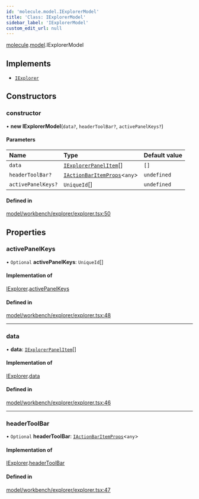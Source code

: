 ```yaml
---
id: 'molecule.model.IExplorerModel'
title: 'Class: IExplorerModel'
sidebar_label: 'IExplorerModel'
custom_edit_url: null
---
```


[molecule](../namespaces/molecule).[model](../namespaces/molecule.model).IExplorerModel

## Implements

-   [`IExplorer`](../interfaces/molecule.model.IExplorer)

## Constructors

### constructor

• **new IExplorerModel**(`data?`, `headerToolBar?`, `activePanelKeys?`)

#### Parameters

| Name               | Type                                                                                  | Default value |
| :----------------- | :------------------------------------------------------------------------------------ | :------------ |
| `data`             | [`IExplorerPanelItem`](../interfaces/molecule.model.IExplorerPanelItem)[]             | `[]`          |
| `headerToolBar?`   | [`IActionBarItemProps`](../interfaces/molecule.component.IActionBarItemProps)<`any`\> | `undefined`   |
| `activePanelKeys?` | `UniqueId`[]                                                                          | `undefined`   |

#### Defined in

[model/workbench/explorer/explorer.tsx:50](https://github.com/DTStack/molecule/blob/ff1a27ef/src/model/workbench/explorer/explorer.tsx#L50)

## Properties

### activePanelKeys

• `Optional` **activePanelKeys**: `UniqueId`[]

#### Implementation of

[IExplorer](../interfaces/molecule.model.IExplorer).[activePanelKeys](../interfaces/molecule.model.IExplorer#activepanelkeys)

#### Defined in

[model/workbench/explorer/explorer.tsx:48](https://github.com/DTStack/molecule/blob/ff1a27ef/src/model/workbench/explorer/explorer.tsx#L48)

---

### data

• **data**: [`IExplorerPanelItem`](../interfaces/molecule.model.IExplorerPanelItem)[]

#### Implementation of

[IExplorer](../interfaces/molecule.model.IExplorer).[data](../interfaces/molecule.model.IExplorer#data)

#### Defined in

[model/workbench/explorer/explorer.tsx:46](https://github.com/DTStack/molecule/blob/ff1a27ef/src/model/workbench/explorer/explorer.tsx#L46)

---

### headerToolBar

• `Optional` **headerToolBar**: [`IActionBarItemProps`](../interfaces/molecule.component.IActionBarItemProps)<`any`\>

#### Implementation of

[IExplorer](../interfaces/molecule.model.IExplorer).[headerToolBar](../interfaces/molecule.model.IExplorer#headertoolbar)

#### Defined in

[model/workbench/explorer/explorer.tsx:47](https://github.com/DTStack/molecule/blob/ff1a27ef/src/model/workbench/explorer/explorer.tsx#L47)

